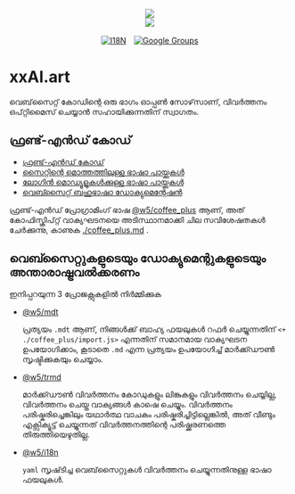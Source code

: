 <p align="center"><a href="https://xxai.art"><img src="https://cdn.jsdelivr.net/gh/xxai-art/doc/logo.svg"/></a><br/><a href="https://xxai.art"><img src="https://cdn.jsdelivr.net/gh/xxai-art/doc/xxai.svg"/></a></p><p align="center"><a href="https://github.com/xxai-art/doc#readme"><img alt="I18N" src="https://cdn.jsdelivr.net/gh/wactax/img/t.svg"/></a>　<a href="https://groups.google.com/u/0/g/xxai-art"><img alt="Google Groups" src="https://cdn.jsdelivr.net/gh/wactax/img/g-groups.svg"/></a></p>

# xxAI.art

വെബ്‌സൈറ്റ് കോഡിന്റെ ഒരു ഭാഗം ഓപ്പൺ സോഴ്‌സാണ്, വിവർത്തനം ഒപ്റ്റിമൈസ് ചെയ്യാൻ സഹായിക്കുന്നതിന് സ്വാഗതം.

## ഫ്രണ്ട്-എൻഡ് കോഡ്

* [ഫ്രണ്ട്-എൻഡ് കോഡ്](https://github.com/xxai-art/web)
* [സൈറ്റിന്റെ മൊത്തത്തിലുള്ള ഭാഷാ പായ്ക്കുകൾ](https://github.com/xxai-art/web/tree/main/i18n)
* [ലോഗിൻ മൊഡ്യൂളുകൾക്കുള്ള ഭാഷാ പായ്ക്കുകൾ](https://github.com/wacpkg/user/tree/main/ui.i18n)
* [വെബ്സൈറ്റ് ബഹുഭാഷാ ഡോക്യുമെന്റേഷൻ](https://github.com/xxai-doc)

ഫ്രണ്ട്-എൻഡ് പ്രോഗ്രാമിംഗ് ഭാഷ [@w5/coffee_plus](http://npmjs.com/@w5/coffee_plus) ആണ്, അത് കോഫിസ്ക്രിപ്റ്റ് വാക്യഘടനയെ അടിസ്ഥാനമാക്കി ചില സവിശേഷതകൾ ചേർക്കുന്നു, കാണുക [./coffee_plus.md](./coffee_plus.md) .

## വെബ്സൈറ്റുകളുടെയും ഡോക്യുമെന്റുകളുടെയും അന്താരാഷ്ട്രവൽക്കരണം

ഇനിപ്പറയുന്ന 3 പ്രോജക്റ്റുകളിൽ നിർമ്മിക്കുക

* [@w5/mdt](https://www.npmjs.com/package/@w5/mdt)

  പ്രത്യയം `.mdt` ആണ്, നിങ്ങൾക്ക് ബാഹ്യ ഫയലുകൾ റഫർ ചെയ്യുന്നതിന് `<+ ./coffee_plus/import.js>` എന്നതിന് സമാനമായ വാക്യഘടന ഉപയോഗിക്കാം, കൂടാതെ `.md` എന്ന പ്രത്യയം ഉപയോഗിച്ച് മാർക്ക്ഡൗൺ സൃഷ്ടിക്കുകയും ചെയ്യാം.

* [@w5/trmd](https://www.npmjs.com/package/@w5/trmd)

  മാർക്ക്ഡൗൺ വിവർത്തനം കോഡുകളും ലിങ്കുകളും വിവർത്തനം ചെയ്യില്ല, വിവർത്തനം ചെയ്ത വാക്യങ്ങൾ കാഷെ ചെയ്യും. വിവർത്തനം പരിഷ്കരിച്ചെങ്കിലും യഥാർത്ഥ വാചകം പരിഷ്കരിച്ചിട്ടില്ലെങ്കിൽ, അത് വീണ്ടും എക്സിക്യൂട്ട് ചെയ്യുന്നത് വിവർത്തനത്തിന്റെ പരിഷ്ക്കരണത്തെ തിരുത്തിയെഴുതില്ല.

* [@w5/i18n](https://www.npmjs.com/package/@w5/i18n)

  `yaml` സൃഷ്‌ടിച്ച വെബ്‌സൈറ്റുകൾ വിവർത്തനം ചെയ്യുന്നതിനുള്ള ഭാഷാ ഫയലുകൾ.
